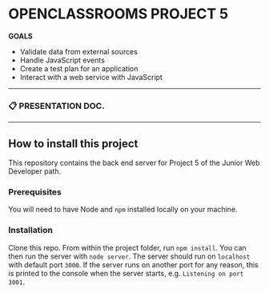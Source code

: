 # OPENCLASSROOMS PROJECT 5 

__GOALS__
* Validate data from external sources
* Handle JavaScript events
* Create a test plan for an application
* Interact with a web service with JavaScript

---

### :clipboard: PRESENTATION DOC.

---

## How to install this project

This repository contains the back end server for Project 5 of the Junior Web Developer path.

### Prerequisites

You will need to have Node and `npm` installed locally on your machine.

### Installation

Clone this repo. From within the project folder, run `npm install`. You 
can then run the server with `node server`. 
The server should run on `localhost` with default port `3000`. If the
server runs on another port for any reason, this is printed to the
console when the server starts, e.g. `Listening on port 3001`.
